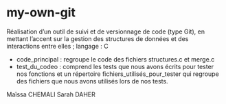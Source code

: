 # my-own-git

Réalisation d’un outil de suivi et de versionnage de code (type Git), en mettant l’accent sur la gestion des structures de données et des interactions entre elles ; langage : C

- code_principal : regroupe le code des fichiers structures.c et merge.c
- test_du_codeo : comprend les tests que nous avons écrits pour tester nos fonctions et un répertoire fichiers_utilisés_pour_tester qui regroupe des fichiers que nous avons utilisés lors de nos tests.

Maïssa CHEMALI
Sarah DAHER

